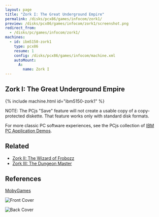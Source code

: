 ```yaml
---
layout: page
title: "Zork I: The Great Underground Empire"
permalink: /disks/pcx86/games/infocom/zork1/
preview: /disks/pcx86/games/infocom/zork1/screenshot.png
redirect_from:
  - /disks/pc/games/infocom/zork1/
machines:
  - id: ibm5150-zork1
    type: pcx86
    resume: 1
    config: /disks/pcx86/games/infocom/machine.xml
    autoMount:
      A:
        name: Zork I
---
```


Zork I: The Great Underground Empire
------------------------------------

{% include machine.html id="ibm5150-zork1" %}

NOTE: The PCjs "Save" feature will not create a usable copy of a copy-protected diskette.  That feature
works only with standard disk formats.

For more classic PC software experiences, see the PCjs collection of [IBM PC Application Demos](/apps/pcx86/).

Related
-------

* [Zork II: The Wizard of Frobozz](../zork2/)
* [Zork III: The Dungeon Master](../zork3/)

References
----------

[MobyGames](https://www.mobygames.com/game/zork-the-great-underground-empire)

![Front Cover](https://www.mobygames.com/images/covers/l/2934-zork-the-great-underground-empire-dos-front-cover.jpg)

![Back Cover](https://www.mobygames.com/images/covers/l/1742-zork-the-great-underground-empire-dos-back-cover.jpg)

